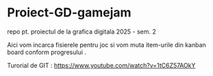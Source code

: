 # Proiect-GD-gamejam
repo pt. proiectul de la grafica digitala 2025 - sem. 2


Aici vom incarca fisierele pentru joc si vom muta item-urile din kanban board conform progresului .


Turorial de GIT :  https://www.youtube.com/watch?v=1tC6Z57AOkY
